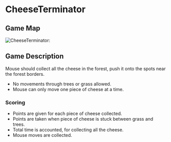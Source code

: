# CheeseTerminator

## Game Map

![CheeseTerminator:](https://github.com/TeamHeracles/Team-Work/blob/master/CheeseTerminator.jpg)


## Game Description

Mouse should collect all the cheese in the forest, push it onto the spots near the forest borders.
* No movements through trees or grass allowed.
* Mouse can only move one piece of cheese at a time.

### Scoring

* Points are given for each piece of cheese collected.
* Points are taken when piece of cheese is stuck between grass and trees.
* Total time is accounted, for collecting all the cheese.
* Mouse moves are collected.
